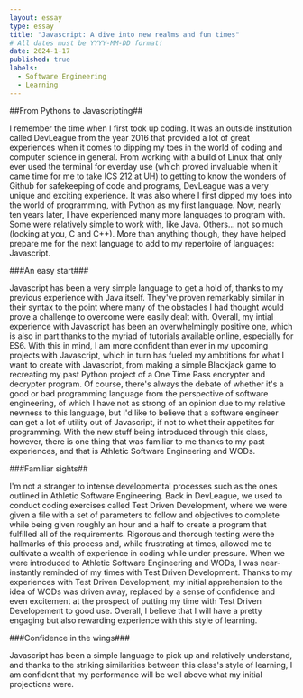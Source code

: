 ```yaml
---
layout: essay
type: essay
title: "Javascript: A dive into new realms and fun times"
# All dates must be YYYY-MM-DD format!
date: 2024-1-17
published: true
labels:
  - Software Engineering
  - Learning
---
```

##From Pythons to Javascripting##

I remember the time when I first took up coding. It was an outside institution called DevLeague from the year 2016 that provided a lot of great experiences when it comes to dipping my toes in the world of coding and computer science in general. From working with a build of Linux that only ever used the terminal for everday use (which proved invaluable when it came time for me to take ICS 212 at UH) to getting to know the wonders of Github for safekeeping of code and programs, DevLeague was a very unique and exciting experience. It was also where I first dipped my toes into the world of programming, with Python as my first language. Now, nearly ten years later, I have experienced many more languages to program with. Some were relatively simple to work with, like Java. Others... not so much (looking at you, C and C++). More than anything though, they have helped prepare me for the next language to add to my repertoire of languages: Javascript.

###An easy start###

Javascript has been a very simple language to get a hold of, thanks to my previous experience with Java itself. They've proven remarkably similar in their syntax to the point where many of the obstacles I had thought would prove a challenge to overcome were easily dealt with. Overall, my intial experience with Javascript has been an overwhelmingly positive one, which is also in part thanks to the myriad of tutorials available online, especially for ES6. With this in mind, I am more confident than ever in my upcoming projects with Javascript, which in turn has fueled my ambtitions for what I want to create with Javascript, from making a simple Blackjack game to recreating my past Python project of a One Time Pass encrypter and decrypter program. Of course, there's always the debate of whether it's a good or bad programming language from the perspective of software engineering, of which I have not as strong of an opinion due to my relative newness to this language, but I'd like to believe that a software engineer can get a lot of utility out of Javascript, if not to whet their appetites for programming. With the new stuff being introduced through this class, however, there is one thing that was familiar to me thanks to my past experiences, and that is Athletic Software Engineering and WODs.

###Familiar sights##

I'm not a stranger to intense developmental processes such as the ones outlined in Athletic Software Engineering. Back in DevLeague, we used to conduct coding exercises called Test Driven Development, where we were given a file with a set of parameters to follow and objectives to complete while being given roughly an hour and a half to create a program that fulfilled all of the requirements. Rigorous and thorough testing were the hallmarks of this process and, while frustrating at times, allowed me to cultivate a wealth of experience in coding while under pressure. When we were introduced to Athletic Software Engineering and WODs, I was near-instantly reminded of my times with Test Driven Development. Thanks to my experiences with Test Driven Development, my initial apprehension to the idea of WODs was driven away, replaced by a sense of confidence and even excitement at the prospect of putting my time with Test Driven Developement to good use. Overall, I believe that I will have a pretty engaging but also rewarding experience with this style of learning.

###Confidence in the wings###

Javascript has been a simple language to pick up and relatively understand, and thanks to the striking similarities between this class's style of learning, I am confident that my performance will be well above what my initial projections were.
